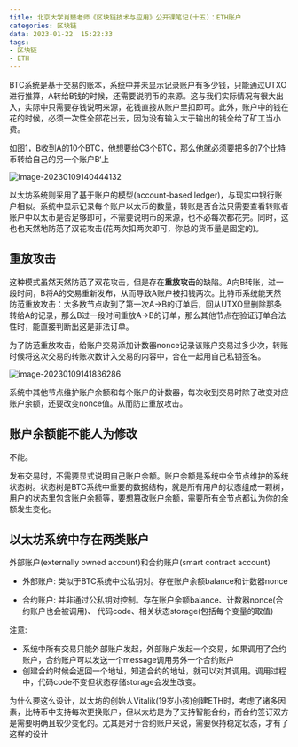 ```yaml
---
title: 北京大学肖臻老师《区块链技术与应用》公开课笔记(十五)：ETH账户
categories: 区块链
data: 2023-01-22  15:22:33
tags: 
- 区块链
- ETH
---
```


BTC系统是基于交易的账本，系统中并未显示记录账户有多少钱，只能通过UTXO进行推算，A转给B钱的时候，还需要说明币的来源。这与我们实际情况有很大出入，实际中只需要存钱说明来源，花钱直接从账户里扣即可。此外，账户中的钱在花的时候，必须一次性全部花出去，因为没有输入大于输出的钱全给了矿工当小费。

如图1，B收到A的10个BTC，他想要给C3个BTC，那么他就必须要把多的7个比特币转给自己的另一个账户B‘上

![image-20230109140444132](https://hanser373.oss-cn-beijing.aliyuncs.com/img/202301091404264.png)

以太坊系统则采用了基于账户的模型(account-based ledger)，与现实中银行账户相似。系统中显示记录每个账户以太币的数量，转账是否合法只需要查看转账者账户中以太币是否足够即可，不需要说明币的来源，也不必每次都花完。同时，这也也天然地防范了双花攻击(花两次扣两次即可，你总的货币量是固定的)。

## 重放攻击

这种模式虽然天然防范了双花攻击，但是存在**重放攻击**的缺陷。A向B转账，过一段时间，B将A的交易重新发布，从而导致A账户被扣钱两次。比特币系统能天然防范重放攻击：大多数节点收到了第一次A->B的订单后，回从UTXO里删除那条转给A的记录，那么B过一段时间重放A->B的订单，那么其他节点在验证订单合法性时，能直接判断出这是非法订单。

为了防范重放攻击，给账户交易添加计数器nonce记录该账户交易过多少次，转账时候将这次交易的转账次数计入交易的内容中，合在一起用自己私钥签名。

![image-20230109141836286](C:/Users/hanser/AppData/Roaming/Typora/typora-user-images/image-20230109141836286.png)

系统中其他节点维护账户余额和每个账户的计数器，每次收到交易时除了改变对应账户余额，还要改变nonce值。从而防止重放攻击。

## 账户余额能不能人为修改

不能。

发布交易时，不需要显式说明自己账户余额。账户余额是系统中全节点维护的系统状态树。状态树是BTC系统中重要的数据结构，就是所有用户的状态组成一颗树，用户的状态里包含账户余额等，要想篡改账户余额，需要所有全节点都认为你的余额发生变化。

## 以太坊系统中存在两类账户

外部账户(externally owned account)和合约账户(smart contract account)

- 外部账户: 类似于BTC系统中公私钥对。存在账户余额balance和计数器nonce 

- 合约账户: 并非通过公私钥对控制。存在账户余额balance、计数器nonce(合约账户也会被调用)、 代码code、相关状态storage(包括每个变量的取值)

注意:

- 系统中所有交易只能外部账户发起，外部账户发起一个交易，如果调用了合约账户，合约账户可以发送一个message调用另外一个合约账户
- 创建合约时候会返回一个地址，知道合约的地址，就可以对其调用。调用过程中，代码code不变但状态存储storage会发生改变。

为什么要这么设计，以太坊的创始人Vitalik(19岁小孩)创建ETH时，考虑了诸多因素，比特币中支持每次更换账户，但以太坊是为了支持智能合约，而合约签订双方是需要明确且较少变化的。尤其是对于合约账户来说，需要保持稳定状态，才有了这样的设计